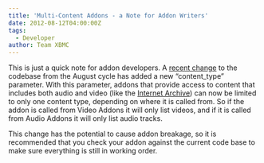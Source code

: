 ```yaml
---
title: 'Multi-Content Addons - a Note for Addon Writers'
date: 2012-08-12T04:00:00Z
tags:
  - Developer
author: Team XBMC
---
```

This is just a quick note for addon developers. A [recent change](https://github.com/xbmc/xbmc/pull/1265 "multi-content plugins/scripts update with set content_type parameter") to the codebase from the August cycle has added a new “content\_type” parameter. With this parameter, addons that provide access to content that includes both audio and video (like the [Internet Archive](https://archive.org "The Internet Archive")) can now be limited to only one content type, depending on where it is called from. So if the addon is called from Video Addons it will only list videos, and if it is called from Audio Addons it will only list audio tracks.

 This change has the potential to cause addon breakage, so it is recommended that you check your addon against the current code base to make sure everything is still in working order.

 